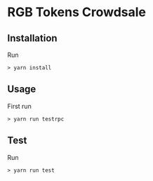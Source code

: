 # RGB Tokens Crowdsale

## Installation

Run

```
> yarn install
```

## Usage

First run

```
> yarn run testrpc
```

## Test

Run

```
> yarn run test
```
